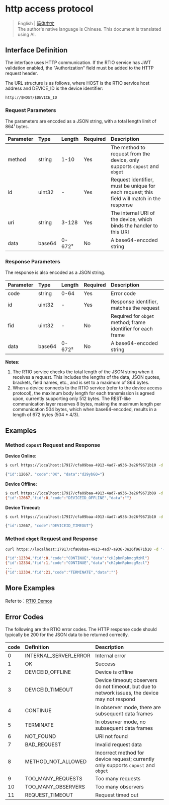 # http access protocol

> English | [简体中文](./cn/http_access_protocol.md)  
> The author's native language is Chinese. This document is translated using AI.

## Interface Definition

The interface uses HTTP communication. If the RTIO service has JWT validation enabled, the "Authorization" field must be added to the HTTP request header.

The URL structure is as follows, where HOST is the RTIO service host address and DEVICE_ID is the device identifier:

```text
http://$HOST/$DEVICE_ID
```

### Request Parameters

The parameters are encoded as a JSON string, with a total length limit of 864¹ bytes.

| Parameter | Type   | Length | Required | Description |
|:----------|:-------|:-------|:---------|:------------|
| method    | string | 1-10   | Yes      | The method to request from the device, only supports `copost` and `obget` |
| id        | uint32 | -      | Yes      | Request identifier, must be unique for each request; this field will match in the response |
| uri       | string | 3-128  | Yes      | The internal URI of the device, which binds the handler to this URI |
| data      | base64 | 0-672² | No       | A base64-encoded string |

### Response Parameters

The response is also encoded as a JSON string.

| Parameter | Type   | Length | Required | Description |
|:----------|:-------|:-------|:---------|:------------|
| code      | string | 0-64   | Yes      | Error code |
| id        | uint32 | -      | Yes      | Response identifier, matches the request |
| fid       | uint32 | -      | No       | Required for `obget` method; frame identifier for each frame |
| data      | base64 | 0-672² | No       | A base64-encoded string |

**Notes:**

1. The RTIO service checks the total length of the JSON string when it receives a request. This includes the lengths of the data, JSON quotes, brackets, field names, etc., and is set to a maximum of 864 bytes.
2. When a device connects to the RTIO service (refer to the device access protocol), the maximum body length for each transmission is agreed upon, currently supporting only 512 bytes. The REST-like communication layer reserves 8 bytes, making the maximum length per communication 504 bytes, which when base64-encoded, results in a length of 672 bytes (504 * 4/3).

## Examples

### Method `copost` Request and Response

**Device Online:**

```sh
$ curl https://localhost:17917/cfa09baa-4913-4ad7-a936-3e26f9671b10 -d '{"method":"copost", "uri":"/greeter","id":12667,"data":"c3RhcnQ="}' 

{"id":12667, "code":"OK", "data":"d29ybGQ="}
```

**Device Offline:**

```sh
$ curl https://localhost:17917/cfa09baa-4913-4ad7-a936-3e26f9671b09 -d '{"method":"copost", "uri":"/greeter","id":12667,"data":"aGVsbG8="}'
{"id":12667,"fid":0,"code":"DEVICEID_OFFLINE","data":""}
```

**Device Timeout:**

```sh
$ curl https://localhost:17917/cfa09baa-4913-4ad7-a936-3e26f9671b10 -d '{"method":"copost", "uri":"/greeter","id":12667,"data":"c3RhcnQ="}' 

{"id":12667, "code":"DEVICEID_TIMEOUT"}
```

### Method `obget` Request and Response

```sh
curl https://localhost:17917/cfa09baa-4913-4ad7-a936-3e26f9671b10 -d '{"method":"obget", "uri":"/greeter","id":12667,"data":"c3RhcnQ="}' 

{"id":12334,"fid":0,"code":"CONTINUE","data":"cHJpbnRpbmcgMzMl"}
{"id":12334,"fid":1,"code":"CONTINUE","data":"cHJpbnRpbmcgMzcl"}
...
{"id":12334,"fid":21,"code":"TERMINATE","data":""}
```

## More Examples

Refer to：[RTIO Demos](./rtio_demos.md)

## Error Codes

The following are the RTIO error codes. The HTTP response code should typically be 200 for the JSON data to be returned correctly.

| code | Definition                 | Description                      |
|:-----|:---------------------------|:---------------------------------|
| 0    | INTERNAL_SERVER_ERROR      | Internal error                   |
| 1    | OK                         | Success                          |
| 2    | DEVICEID_OFFLINE          | Device is offline                |
| 3    | DEVICEID_TIMEOUT          | Device timeout; observers do not timeout, but due to network issues, the device may not respond |
| 4    | CONTINUE                   | In observer mode, there are subsequent data frames |
| 5    | TERMINATE                  | In observer mode, no subsequent data frames |
| 6    | NOT_FOUND                  | URI not found                    |
| 7    | BAD_REQUEST                | Invalid request data             |
| 8    | METHOD_NOT_ALLOWED         | Incorrect method for device request; currently only supports `copost` and `obget` |
| 9    | TOO_MANY_REQUESTS          | Too many requests                |
| 10   | TOO_MANY_OBSERVERS         | Too many observers               |
| 11   | REQUEST_TIMEOUT            | Request timed out                |
